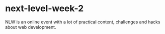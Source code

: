# next-level-week-2
 NLW is an online event with a lot of practical content, challenges and hacks about web development.
